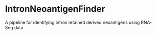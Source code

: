 # IntronNeoantigenFinder
A pipeline for identifying intron retained derived neoantigens using RNA-Seq data
